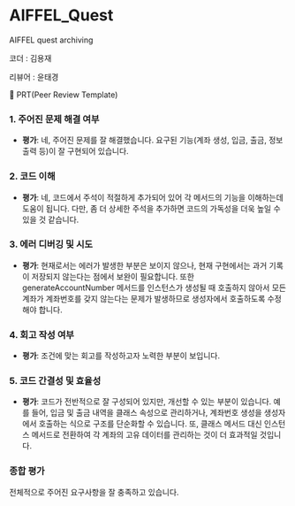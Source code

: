 # AIFFEL_Quest
AIFFEL quest archiving

코더 : 김용재

리뷰어 : 윤태경

🔑 PRT(Peer Review Template)

### 1. 주어진 문제 해결 여부
- **평가**: 네, 주어진 문제를 잘 해결했습니다. 요구된 기능(계좌 생성, 입금, 출금, 정보 출력 등)이 잘 구현되어 있습니다.

### 2. 코드 이해
- **평가**: 네, 코드에서 주석이 적절하게 추가되어 있어 각 메서드의 기능을 이해하는데 도움이 됩니다. 다만, 좀 더 상세한 주석을 추가하면 코드의 가독성을 더욱 높일 수 있을 것 같습니다.


### 3. 에러 디버깅 및 시도
- **평가**: 현재로서는 에러가 발생한 부분은 보이지 않으나, 현재 구현에서는 과거 기록이 저장되지 않는다는 점에서 보완이 필요합니다. 또한 generateAccountNumber 메서드를 인스턴스가 생성될 때 호출하지 않아서 모든 계좌가 계좌번호를 갖지 않는다는 문제가 발생하므로 생성자에서 호출하도록 수정해야 합니다.

### 4. 회고 작성 여부
- **평가**: 조건에 맞는 회고를 작성하고자 노력한 부분이 보입니다.

### 5. 코드 간결성 및 효율성
- **평가**: 코드가 전반적으로 잘 구성되어 있지만, 개선할 수 있는 부분이 있습니다. 예를 들어, 입금 및 출금 내역을 클래스 속성으로 관리하거나, 계좌번호 생성을 생성자에서 호출하는 식으로 구조를 단순화할 수 있습니다. 또, 클래스 메서드 대신 인스턴스 메서드로 전환하여 각 계좌의 고유 데이터를 관리하는 것이 더 효과적일 것입니다.

### 종합 평가
전체적으로 주어진 요구사항을 잘 충족하고 있습니다.
